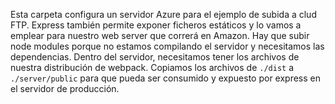 Esta carpeta configura un servidor Azure para el ejemplo de subida a clud FTP.
Express también permite exponer ficheros estáticos y lo vamos a emplear para nuestro web server que correrá en Amazon.
Hay que subir node modules porque no estamos compilando el servidor y necesitamos las dependencias.
Dentro del servidor, necesitamos tener los archivos de nuestra distribución de webpack. Copiamos los archivos de `./dist` a `./server/public` para que pueda ser consumido y expuesto por express en el servidor de producción.
